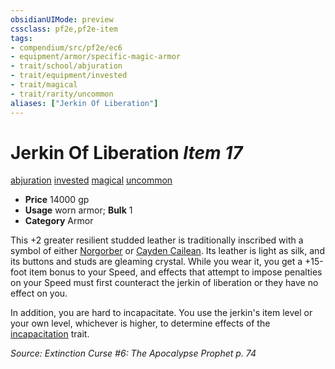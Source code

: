 ```yaml
---
obsidianUIMode: preview
cssclass: pf2e,pf2e-item
tags:
- compendium/src/pf2e/ec6
- equipment/armor/specific-magic-armor 
- trait/school/abjuration
- trait/equipment/invested
- trait/magical
- trait/rarity/uncommon
aliases: ["Jerkin Of Liberation"]
---
```

# Jerkin Of Liberation *Item 17*  
[abjuration](abjuration.md)  [invested](invested.md)  [magical](magical.md)  [uncommon](uncommon.md)

- **Price** 14000 gp
- **Usage** worn armor; **Bulk** 1
- **Category** Armor

This +2 greater resilient studded leather is traditionally inscribed with a symbol of either [Norgorber](../../setting/deities/norgorber.md) or [Cayden Cailean](../../setting/deities/cayden-cailean.md). Its leather is light as silk, and its buttons and studs are gleaming crystal. While you wear it, you get a +15-foot item bonus to your Speed, and effects that attempt to impose penalties on your Speed must first counteract the jerkin of liberation or they have no effect on you.

In addition, you are hard to incapacitate. You use the jerkin's item level or your own level, whichever is higher, to determine effects of the [incapacitation](incapacitation.md) trait.

*Source: Extinction Curse #6: The Apocalypse Prophet p. 74*